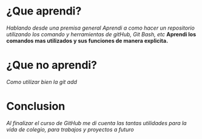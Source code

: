 # ¿Que aprendi?
*Hablando desde una premisa general*
_Aprendi a como hacer un repositorio utilizando los comando y herramientas de gitHub, Git Bash, etc_
**Aprendi los comandos mas utilizados y sus funciones de manera explicita.**
# ¿Que no aprendi?
*Como utilizar bien la git add*
# Conclusion 
_Al finalizar el curso de GitHub me di cuenta las tantas utilidades para la vida de colegio, para trabajos y proyectos a futuro_

